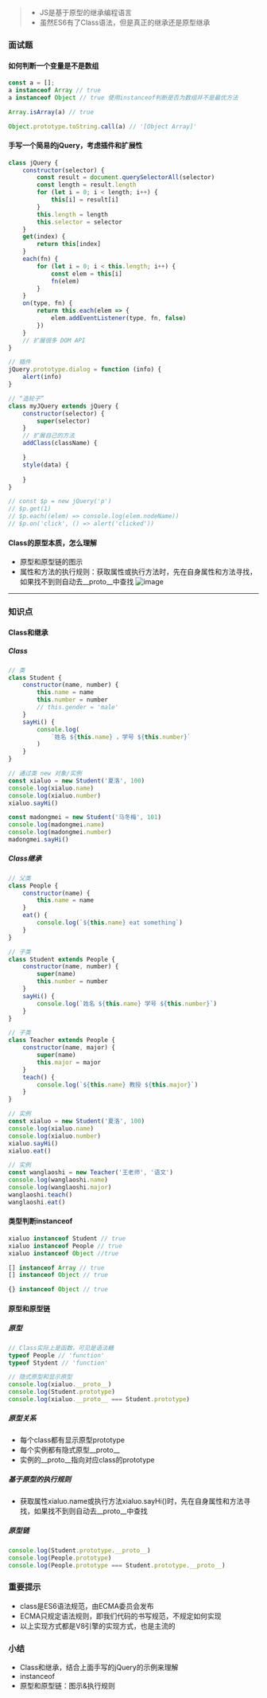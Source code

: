 > - JS是基于原型的继承编程语言
> - 虽然ES6有了Class语法，但是真正的继承还是原型继承

### 面试题
#### 如何判断一个变量是不是数组
```javascript
const a = [];
a instanceof Array // true 
a instanceof Object // true 使用instanceof判断是否为数组并不是最优方法

Array.isArray(a) // true

Object.prototype.toString.call(a) // '[Object Array]'
```
#### 手写一个简易的jQuery，考虑插件和扩展性
```JavaScript
class jQuery {
    constructor(selector) {
        const result = document.querySelectorAll(selector)
        const length = result.length
        for (let i = 0; i < length; i++) {
            this[i] = result[i]
        }
        this.length = length
        this.selector = selector
    }
    get(index) {
        return this[index]
    }
    each(fn) {
        for (let i = 0; i < this.length; i++) {
            const elem = this[i]
            fn(elem)
        }
    }
    on(type, fn) {
        return this.each(elem => {
            elem.addEventListener(type, fn, false)
        })
    }
    // 扩展很多 DOM API
}

// 插件
jQuery.prototype.dialog = function (info) {
    alert(info)
}

// “造轮子”
class myJQuery extends jQuery {
    constructor(selector) {
        super(selector)
    }
    // 扩展自己的方法
    addClass(className) {

    }
    style(data) {
        
    }
}

// const $p = new jQuery('p')
// $p.get(1)
// $p.each((elem) => console.log(elem.nodeName))
// $p.on('click', () => alert('clicked'))

```

#### Class的原型本质，怎么理解
- 原型和原型链的图示
- 属性和方法的执行规则：获取属性或执行方法时，先在自身属性和方法寻找，如果找不到则自动去__proto__中查找
![image](https://img-blog.csdnimg.cn/20190321172549956.png?x-oss-process=image/watermark,type_ZmFuZ3poZW5naGVpdGk,shadow_10,text_aHR0cHM6Ly9ibG9nLmNzZG4ubmV0L0VyTWlhb1lZ,size_16,color_FFFFFF,t_70)
---
### 知识点
#### Class和继承
##### Class
```javascript
// 类
class Student {
    constructor(name, number) {
        this.name = name
        this.number = number
        // this.gender = 'male'
    }
    sayHi() {
        console.log(
            `姓名 ${this.name} ，学号 ${this.number}`
        )
    }
}

// 通过类 new 对象/实例
const xialuo = new Student('夏洛', 100)
console.log(xialuo.name)
console.log(xialuo.number)
xialuo.sayHi()

const madongmei = new Student('马冬梅', 101)
console.log(madongmei.name)
console.log(madongmei.number)
madongmei.sayHi()
```
##### Class继承
```JavaScript
// 父类
class People {
    constructor(name) {
        this.name = name
    }
    eat() {
        console.log(`${this.name} eat something`)
    }
}

// 子类
class Student extends People {
    constructor(name, number) {
        super(name)
        this.number = number
    }
    sayHi() {
        console.log(`姓名 ${this.name} 学号 ${this.number}`)
    }
}

// 子类
class Teacher extends People {
    constructor(name, major) {
        super(name)
        this.major = major
    }
    teach() {
        console.log(`${this.name} 教授 ${this.major}`)
    }
}

// 实例
const xialuo = new Student('夏洛', 100)
console.log(xialuo.name)
console.log(xialuo.number)
xialuo.sayHi()
xialuo.eat()

// 实例
const wanglaoshi = new Teacher('王老师', '语文')
console.log(wanglaoshi.name)
console.log(wanglaoshi.major)
wanglaoshi.teach()
wanglaoshi.eat()

```
#### 类型判断instanceof
```javascript
xialuo instanceof Student // true
xialuo instanceof People // true
xialuo instanceof Object //true

[] instanceof Array // true
[] instanceof Object // true

{} instanceof Object // true
```
#### 原型和原型链
##### 原型
```javascript
// Class实际上是函数，可见是语法糖
typeof People // 'function'
typeof Stydent // 'function'

// 隐式原型和显示原型
console.log(xialuo.__proto__)
console.log(Student.prototype)
console.log(xialuo.__proto__ === Student.prototype)
```

##### 原型关系 
- 每个class都有显示原型prototype
- 每个实例都有隐式原型__proto__
- 实例的__proto__指向对应class的prototype

##### 基于原型的执行规则
- 获取属性xialuo.name或执行方法xialuo.sayHi()时，先在自身属性和方法寻找，如果找不到则自动去__proto__中查找

##### 原型链
```javascript
console.log(Student.prototype.__proto__)
console.log(People.prototype)
console.log(People.prototype === Student.prototype.__proto__)
```
### 重要提示
- class是ES6语法规范，由ECMA委员会发布
- ECMA只规定语法规则，即我们代码的书写规范，不规定如何实现
- 以上实现方式都是V8引擎的实现方式，也是主流的

### 小结
- Class和继承，结合上面手写的jQuery的示例来理解
- instanceof
- 原型和原型链：图示&执行规则